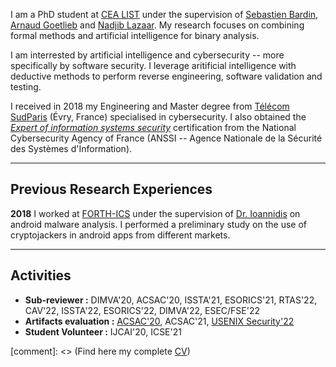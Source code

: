 
I am a PhD student at [CEA LIST](http://www-list.cea.fr/en/) under the supervision of [Sebastien Bardin](http://sebastien.bardin.free.fr/), [Arnaud Goetlieb](https://www.simula.no/people/arnaud) and [Nadjib Lazaar](http://www.lirmm.fr/~lazaar/). My research focuses on combining formal methods and artificial intelligence for binary analysis. 

I am interrested by artificial intelligence and cybersecurity -- more specifically by software security. I leverage aritificial intelligence with deductive methods to perform reverse engineering, software validation and testing.

I received in 2018 my Engineering and Master degree from [Télécom SudParis](https://www.telecom-sudparis.eu/) (Évry, France) specialised in cybersecurity. I also obtained the *[Expert of information systems security](https://www.ssi.gouv.fr/particulier/formations/titre-essi/)* certification from the National Cybersecurity Agency of France (ANSSI -- Agence Nationale de la Sécurité des Systèmes d'Information).  

------------------
## Previous Research Experiences

**2018** I worked at [FORTH-ICS](https://www.ics.forth.gr/) under the supervision of [Dr. Ioannidis](http://users.ics.forth.gr/~sotiris/) on android malware analysis. I performed a preliminary study on the use of cryptojackers in android apps from different markets. 

---------------
## Activities

* **Sub-reviewer :** DIMVA'20, ACSAC'20, ISSTA'21, ESORICS'21, RTAS'22, CAV'22, ISSTA'22, ESORICS'22, DIMVA'22, ESEC/FSE'22
* **Artifacts evaluation :** [ACSAC'20](https://www.acsac.org/2020/committees/artifact/), ACSAC'21, [USENIX Security'22](https://www.usenix.org/conference/usenixsecurity22/call-for-artifacts)
* **Student Volunteer :** IJCAI'20, ICSE'21

[comment]: <> (Find here my complete [CV](../pdf/cv.pdf))
